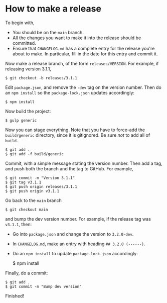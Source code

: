 # How to make a release


To begin with,

* You should be on the `main` branch.
* All the changes you want to make it into the release should be committed.
* Ensure that `CHANGELOG.md` has a complete entry for the release you're about to
  make. In particular, fill in the date for this entry and commit it.

Now make a release branch, of the form `releases/VERSION`. For example,
if releasing version 3.1.1,

    $ git checkout -b releases/3.1.1

Edit `package.json`, and remove the `-dev` tag on the version number.
Then do an `npm install` so the `package-lock.json` updates accordingly:

    $ npm install

Now build the project:

    $ gulp generic

Now you can stage everything. Note that you have to force-add the `build/generic` directory,
since it is gitignored. Be sure *not* to add all of `build`.

    $ git add .
    $ git add -f build/generic

Commit, with a simple message stating the version number. Then add a tag, and push both
the branch and the tag to GitHub. For example,

    $ git commit -m "Version 3.1.1"
    $ git tag v3.1.1
    $ git push origin releases/3.1.1
    $ git push origin v3.1.1

Go back to the `main` branch

    $ git checkout main

and bump the dev version number. For example, if the release tag was `v3.1.1`, then:

* Go into `package.json` and change the version to `3.2.0-dev`.
* In `CHANGELOG.md`, make an entry with heading `## 3.2.0 (------)`.
* Do an `npm install` to update `package-lock.json` accordingly:

    $ npm install

Finally, do a commit:

    $ git add .
    $ git commit -m "Bump dev version"

Finished!
